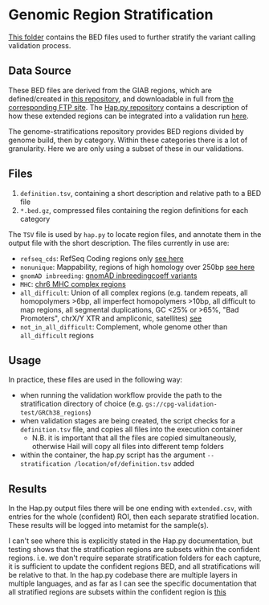 # Genomic Region Stratification

[This folder](gs://cpg-validation-test/GRCh38_regions) contains the BED files used to further stratify the variant calling validation process.

## Data Source

These BED files are derived from the GIAB regions, which are defined/created in
[this repository](https://github.com/genome-in-a-bottle/genome-stratifications/), and downloadable
in full from [the corresponding FTP site](ftp://ftp-trace.ncbi.nlm.nih.gov/ReferenceSamples/giab/release/genome-stratifications/).
The [Hap.py repository](https://github.com/Illumina/hap.py) contains a description of how these
extended regions can be integrated into a validation run
[here](https://github.com/Illumina/hap.py/blob/master/doc/happy.md#stratification-via-bed-regions).

The genome-stratifications repository provides BED regions divided by genome build, then by category.
Within these categories there is a lot of granularity. Here we are only using a subset of these in our validations.

## Files

1. `definition.tsv`, containing a short description and relative path to a BED file
2. `*.bed.gz`, compressed files containing the region definitions for each category

The `TSV` file is used by `hap.py` to locate region files, and annotate them in the output file with the short description. The files currently in use are:

- `refseq_cds`: RefSeq Coding regions only [see here](https://github.com/genome-in-a-bottle/genome-stratifications/blob/master/GRCh38/FunctionalRegions/GRCh38-FunctionalRegions-README.md#data--file-overview)
- `nonunique`: Mappability, regions of high homology over 250bp [see here](https://github.com/genome-in-a-bottle/genome-stratifications/blob/master/GRCh38/mappability/GRCh38-mappability-README.md#data--file-overview)
- `gnomAD inbreeding`: [gnomAD inbreedingcoeff variants](https://github.com/genome-in-a-bottle/genome-stratifications/blob/master/GRCh38/OtherDifficult/GRCh38-OtherDifficult-README.md#data--file-overview)
- `MHC`: [chr6 MHC complex regions](https://github.com/genome-in-a-bottle/genome-stratifications/blob/master/GRCh38/OtherDifficult/GRCh38-OtherDifficult-README.md#data--file-overview)
- `all_difficult`: Union of all complex regions (e.g. tandem repeats, all homopolymers >6bp, all imperfect homopolymers >10bp, all difficult to map regions, all segmental duplications, GC <25% or >65%, "Bad Promoters", chrX/Y XTR and ampliconic, satellites) [see](https://github.com/genome-in-a-bottle/genome-stratifications/blob/master/GRCh38/union/GRCh38-union-README.md#file-descriptions)
- `not_in_all_difficult`: Complement, whole genome other than `all_difficult` regions

## Usage

In practice, these files are used in the following way:

- when running the validation workflow provide the path to the stratification directory of choice (e.g. `gs://cpg-validation-test/GRCh38_regions`)
- when validation stages are being created, the script checks for a `definition.tsv` file, and copies all files into the execution container
  - N.B. it is important that all the files are copied simultaneously, otherwise Hail will copy all files into different temp folders
- within the container, the hap.py script has the argument `--stratification /location/of/definition.tsv` added

## Results

In the Hap.py output files there will be one ending with `extended.csv`, with entries for the whole (confident) ROI,
then each separate stratified location. These results will be logged into metamist for the sample(s).

I can't see where this is explicitly stated in the Hap.py documentation, but testing shows that the stratification
regions are subsets within the confident regions. i.e. we don't require separate stratification folders for each capture,
it is sufficient to update the confident regions BED, and all stratifications will be relative to that. In the hap.py
codebase there are multiple layers in multiple languages, and as far as I can see the specific documentation that all
stratified regions are subsets within the confident region is
[this](https://github.com/Illumina/hap.py/blob/master/src/c%2B%2B/include/QuantifyRegions.hh#L98)
